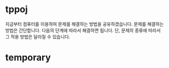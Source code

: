 # tppoj
지금부터 컴퓨터를 이용하여 문제를 해결하는 방법을 공유하겠습니다. 문제를 해결하는 방법은 간단합니다. 다음의 단계에 따라서 해결하면 됩니다.
단, 문제의 종류에 따라서 그 적용 방법은 달라질 수 있습니다.
# temporary
